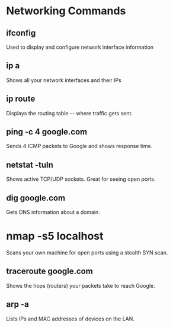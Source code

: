 # Networking Commands

## ifconfig
Used to display and configure network interface information

## ip a
Shows all your network interfaces and their IPs

## ip route 
Displays the routing table -- where traffic gets sent.

## ping -c 4 google.com
Sends 4 ICMP packets to Google and shows response time. 

## netstat -tuln
Shows active TCP/UDP sockets. Great for seeing open ports. 

## dig google.com 
Gets DNS information about a domain.

# nmap -s5 localhost 
Scans your own machine for open ports using a stealth SYN scan. 

## traceroute google.com
Shows the hops (routers) your packets take to reach Google. 

## arp -a
Lists IPs and MAC addresses of devices on the LAN.
